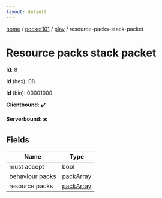 ```yaml
---
layout: default
---
```


[home](/)  /  [pocket101](/protocol/pocket101)  /  [play](/protocol/pocket101/play)  /  resource-packs-stack-packet

# Resource packs stack packet

**Id**: 8

**Id** (hex): 08

**Id** (bin): 00001000

**Clientbound**: ✔️

**Serverbound**: ✖️

## Fields

Name | Type
---|---
must accept | bool
behaviour packs | [packArray](/protocol/pocket101/arrays)
resource packs | [packArray](/protocol/pocket101/arrays)

